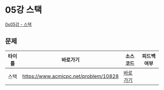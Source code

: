 # 05강 스택

[0x05강 - 스택](https://www.acmicpc.net/workbook/view/7309)

## 문제
| 타이틀 | 바로가기                                  | 소스코드                                   | 피드백여부 |
|:---:|---------------------------------------|----------------------------------------|:-----:|
| 스택  | https://www.acmicpc.net/problem/10828 | [바로가기](../../problem/n10828/Main.java) |       |
